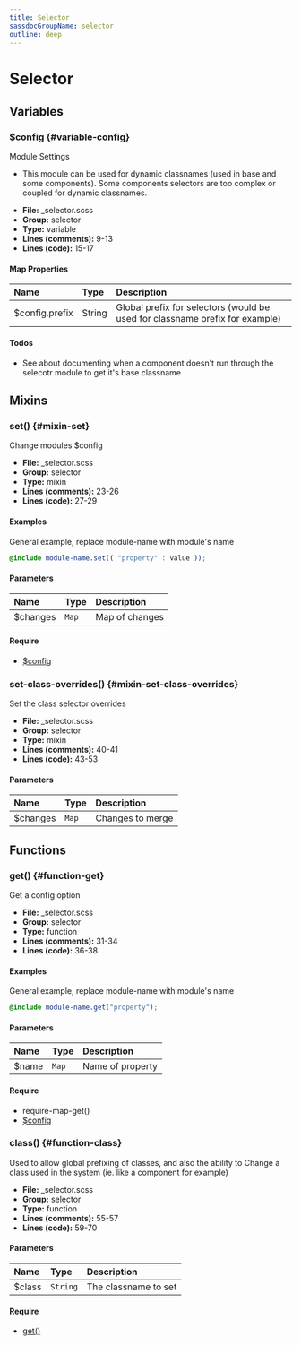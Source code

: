 ```yaml
---
title: Selector
sassdocGroupName: selector
outline: deep
---
```



# Selector





## Variables




###  $config <Badge text="variable" type="tip" vertical="top" /><Badge text="Map" type="warning" vertical="top" />  {#variable-config} 

  

Module Settings
- This module can be used for dynamic classnames (used in base and some components). Some components selectors are too complex or coupled for dynamic classnames. 
    
    


<SassdocDetails summaryText="Meta Information">

- **File:** _selector.scss
- **Group:** selector
- **Type:** variable
- **Lines (comments):** 9-13
- **Lines (code):** 15-17

</SassdocDetails>
    
    

#### Map Properties


|Name|Type|Description|
|:--|:--|:--|
|$config.prefix|String|Global prefix for selectors (would be used for classname prefix for example)|

    

#### Todos

- See about documenting when a component doesn't run through the selecotr module to get it's base classname
    
  

## Mixins




###  set() <Badge text="mixin" type="tip" vertical="top" />  {#mixin-set} 

  

Change modules $config
    
    


<SassdocDetails summaryText="Meta Information">

- **File:** _selector.scss
- **Group:** selector
- **Type:** mixin
- **Lines (comments):** 23-26
- **Lines (code):** 27-29

</SassdocDetails>
    
    

#### Examples

General example, replace module-name with module's name      


``` scss
@include module-name.set(( "property" : value ));
```
  



      

#### Parameters


|Name|Type|Description|
|:--|:--|:--|
|$changes|`Map`|Map of changes|

    

#### Require

- [$config](/core/breakpoint/#variable-config)
  


###  set-class-overrides() <Badge text="mixin" type="tip" vertical="top" />  {#mixin-set-class-overrides} 

  

Set the class selector overrides
    
    


<SassdocDetails summaryText="Meta Information">

- **File:** _selector.scss
- **Group:** selector
- **Type:** mixin
- **Lines (comments):** 40-41
- **Lines (code):** 43-53

</SassdocDetails>
    
    

#### Parameters


|Name|Type|Description|
|:--|:--|:--|
|$changes|`Map`|Changes to merge|

    
  

## Functions




###  get() <Badge text="function" type="tip" vertical="top" />  {#function-get} 

  

Get a config option
    
    


<SassdocDetails summaryText="Meta Information">

- **File:** _selector.scss
- **Group:** selector
- **Type:** function
- **Lines (comments):** 31-34
- **Lines (code):** 36-38

</SassdocDetails>
    
    

#### Examples

General example, replace module-name with module's name      


``` scss
@include module-name.get("property");
```
  



      

#### Parameters


|Name|Type|Description|
|:--|:--|:--|
|$name|`Map`|Name of property|

    

#### Require

- require-map-get()
- [$config](/core/breakpoint/#variable-config)
  


###  class() <Badge text="function" type="tip" vertical="top" />  {#function-class} 

  

Used to allow global prefixing of classes, and also the ability to 
Change a class used in the system (ie. like a component for example)
    
    


<SassdocDetails summaryText="Meta Information">

- **File:** _selector.scss
- **Group:** selector
- **Type:** function
- **Lines (comments):** 55-57
- **Lines (code):** 59-70

</SassdocDetails>
    
    

#### Parameters


|Name|Type|Description|
|:--|:--|:--|
|$class|`String`|The classname to set|

    

#### Require

- [get()](/core/breakpoint/#function-get)
  
  


<script>

  import SassdocPreview from "@ulu/vitepress-sassdoc/lib/assets/components/SassdocPreview.vue";
  import SassdocDetails from "@ulu/vitepress-sassdoc/lib/assets/components/SassdocDetails.vue";
  const sassdocGroup = [{"groupName":"selector","id":"variable-config","uid":"selector-variable-config","title":"$config","groupPath":"/core/selector/","path":"/core/selector/#variable-config"},{"groupName":"selector","id":"mixin-set","uid":"selector-mixin-set","title":"set()","groupPath":"/core/selector/","path":"/core/selector/#mixin-set","previewsByIndex":{}},{"groupName":"selector","id":"function-get","uid":"selector-function-get","title":"get()","groupPath":"/core/selector/","path":"/core/selector/#function-get","previewsByIndex":{}},{"groupName":"selector","id":"mixin-set-class-overrides","uid":"selector-mixin-set-class-overrides","title":"set-class-overrides()","groupPath":"/core/selector/","path":"/core/selector/#mixin-set-class-overrides"},{"groupName":"selector","id":"function-class","uid":"selector-function-class","title":"class()","groupPath":"/core/selector/","path":"/core/selector/#function-class"}];
  export default {
    components: {
      SassdocPreview,
      SassdocDetails
    },
    provide: {
      getSassdocItem(uid) {
        return sassdocGroup.find(item => item.uid === uid);
      },
      getSassdocGroup() {
        return sassdocGroup;
      },
      sassdocPreviewOptions: JSON.parse(
        decodeURIComponent(
          `%7B%22previewStyles%22%3A%22%5Cn%20%20%20%20height%3A%2020em%3B%5Cn%20%20%20%20width%3A%20100%25%3B%5Cn%20%20%20%20border%3A%20none%3B%5Cn%20%20%20%20background-color%3A%20%23f9f9f9%3B%5Cn%20%20%20%20border-radius%3A%206px%3B%5Cn%20%20%20%20padding%3A%2012px%3B%5Cn%20%20%20%20margin%3A%201.5em%200%3B%5Cn%20%20%22%2C%22previewHead%22%3A%22%5Cn%20%20%20%20%3Ctitle%3ESassdoc%20Example%3C%2Ftitle%3E%20%5Cn%20%20%20%20%3Cmeta%20charset%3D%5C%22utf-8%5C%22%3E%20%5Cn%20%20%20%20%3Cmeta%20name%3D%5C%22viewport%5C%22%20content%3D%5C%22width%3Ddevice-width%2C%20initial-scale%3D1%5C%22%3E%20%5Cn%20%20%20%20%3Clink%20rel%3D%5C%22stylesheet%5C%22%20href%3D%5C%22%2Fsassdoc-preview.css%5C%22%3E%5Cn%20%20%22%2C%22previewScripts%22%3A%22%5Cn%20%20%20%20%3Cscript%20src%3D%5C%22%2Fsassdoc-preview.js%5C%22%3E%3C%2Fscript%3E%5Cn%20%20%22%7D`
        )
      )
    }
  }

</script>  
  
  